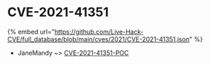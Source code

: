 # CVE-2021-41351
{% embed url="https://github.com/Live-Hack-CVE/full_database/blob/main/cves/2021/CVE-2021-41351.json" %}

* JaneMandy ~> [CVE-2021-41351-POC](https://www.alice-snow.ru/2021/database/cve-2021-41351/cve-2021-41351-poc-janemandy)